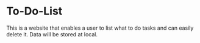# To-Do-List
This is a website that enables a user to list what to do tasks and can easily delete it.
Data will be stored at local.
